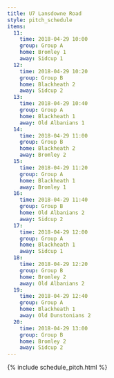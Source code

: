 ```yaml
---
title: U7 Lansdowne Road
style: pitch_schedule
items:
  11:
    time: 2018-04-29 10:00
    group: Group A
    home: Bromley 1
    away: Sidcup 1
  12:
    time: 2018-04-29 10:20
    group: Group B
    home: Blackheath 2
    away: Sidcup 2
  13:
    time: 2018-04-29 10:40
    group: Group A
    home: Blackheath 1
    away: Old Albanians 1
  14:
    time: 2018-04-29 11:00
    group: Group B
    home: Blackheath 2
    away: Bromley 2
  15:
    time: 2018-04-29 11:20
    group: Group A
    home: Blackheath 1
    away: Bromley 1
  16:
    time: 2018-04-29 11:40
    group: Group B
    home: Old Albanians 2
    away: Sidcup 2
  17:
    time: 2018-04-29 12:00
    group: Group A
    home: Blackheath 1
    away: Sidcup 1
  18:
    time: 2018-04-29 12:20
    group: Group B
    home: Bromley 2
    away: Old Albanians 2
  19:
    time: 2018-04-29 12:40
    group: Group A
    home: Blackheath 1
    away: Old Dunstonians 2
  20:
    time: 2018-04-29 13:00
    group: Group B
    home: Bromley 2
    away: Sidcup 2
---
```


{% include schedule_pitch.html %}
